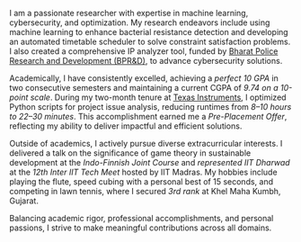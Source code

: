 I am a passionate researcher with expertise in machine learning, cybersecurity, and optimization. My research endeavors include using machine learning to enhance bacterial resistance detection and developing an automated timetable scheduler to solve constraint satisfaction problems. I also created a comprehensive IP analyzer tool, funded by [Bharat Police Research and Development (BPR&D)](https://bprd.nic.in), to advance cybersecurity solutions.

Academically, I have consistently excelled, achieving a *perfect 10 GPA* in two consecutive semesters and maintaining a current CGPA of *9.74 on a 10-point scale*. During my two-month tenure at [Texas Instruments](https://www.ti.com), I optimized Python scripts for project issue analysis, reducing runtimes from *8–10 hours to 22–30 minutes*. This accomplishment earned me a *Pre-Placement Offer*, reflecting my ability to deliver impactful and efficient solutions.

Outside of academics, I actively pursue diverse extracurricular interests. I delivered a talk on the significance of game theory in sustainable development at the *Indo-Finnish Joint Course* and *represented IIT Dharwad* at the *12th Inter IIT Tech Meet* hosted by IIT Madras. My hobbies include playing the flute, speed cubing with a personal best of 15 seconds, and competing in lawn tennis, where I secured *3rd rank* at Khel Maha Kumbh, Gujarat.

Balancing academic rigor, professional accomplishments, and personal passions, I strive to make meaningful contributions across all domains.